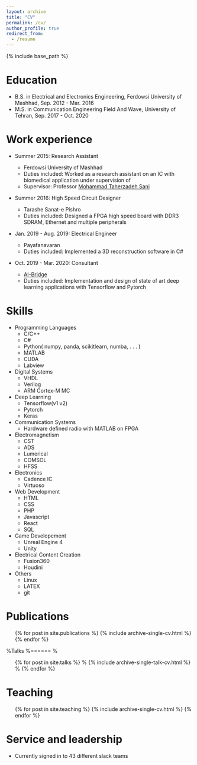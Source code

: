 ```yaml
---
layout: archive
title: "CV"
permalink: /cv/
author_profile: true
redirect_from:
  - /resume
---
```


{% include base_path %}

Education
======
* B.S. in Electrical and Electronics Engineering, Ferdowsi University of Mashhad, Sep. 2012 - Mar. 2016
* M.S. in Communication Engineering Field And Wave, University of Tehran, Sep. 2017 - Oct. 2020


Work experience
======
* Summer 2015: Research Assistant
  * Ferdowsi University of Mashhad
  * Duties included: Worked as a research assistant on an IC with biomedical application under supervision of 
  * Supervisor: Professor [Mohammad Taherzadeh Sani](http://scholar.google.de/scholar?q=mohammad+taherzadeh-sani&hl=en&as_sdt=0&as_vis=1&oi=scholart)

* Summer 2016: High Speed Circuit Designer
  * Tarashe Sanat-e Pishro
  * Duties included: Designed a FPGA high speed board with DDR3 SDRAM, Ethernet and multiple peripherals

* Jan. 2019 - Aug. 2019: Electrical Engineer
  * Payafanavaran
  * Duties included: Implemented a 3D reconstruction software in C#

* Oct. 2019 - Mar. 2020: Consultant
  * [AI-Bridge](https://www.ai-bridge.de/)
  * Duties included: Implementation and design of state of art deep learning applications with Tensorflow and Pytorch

  
Skills
======
* Programming Languages
  * C/C++
  * C#
  * Python( numpy, panda, scikitlearn, numba, . . . )
  * MATLAB
  * CUDA
  * Labview
* Digital Systems
  * VHDL
  * Verilog
  * ARM Cortex-M MC
* Deep Learning
  * Tensorflow(v1 v2)
  * Pytorch
  * Keras
* Communication Systems
  * Hardware defined radio with MATLAB on FPGA
* Electromagnetism
  * CST
  * ADS
  * Lumerical
  * COMSOL
  * HFSS
* Electronics
  *  Cadence IC
  * Virtuoso
* Web Development
  * HTML
  * CSS
  * PHP
  * Javascript
  * React
  * SQL
* Game Developement
  * Unreal Engine 4
  * Unity
* Electrical Content Creation
  * Fusion360
  * Houdini
* Others
  * Linux
  * LATEX
  * git

Publications
======
  <ul>{% for post in site.publications %}
    {% include archive-single-cv.html %}
  {% endfor %}</ul>
  
%Talks
%======
%  <ul>{% for post in site.talks %}
%    {% include archive-single-talk-cv.html %}
%  {% endfor %}</ul>
  
Teaching
======
  <ul>{% for post in site.teaching %}
    {% include archive-single-cv.html %}
  {% endfor %}</ul>
  
Service and leadership
======
* Currently signed in to 43 different slack teams
